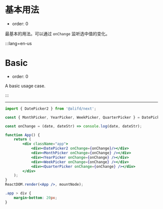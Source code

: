 # 基本用法

-   order: 0

最基本的用法。可以通过 `onChange` 监听选中值的变化。

:::lang=en-us

# Basic

-   order: 0

A basic usage case.

:::

---

```jsx
import { DatePicker2 } from '@alifd/next';

const { MonthPicker, YearPicker, WeekPicker, QuarterPicker } = DatePicker2;

const onChange = (date, dateStr) => console.log(date, dateStr);

function App() {
    return (
        <div className="app">
            <div><DatePicker2 onChange={onChange}/></div>
            <div><MonthPicker onChange={onChange} /></div>
            <div><YearPicker onChange={onChange} /></div>
            <div><WeekPicker onChange={onChange} /></div>
            <div><QuarterPicker onChange={onChange} /></div>
        </div>
    );
}
ReactDOM.render(<App />, mountNode);
```

```css
.app > div {
    margin-bottom: 20px;
}
```
